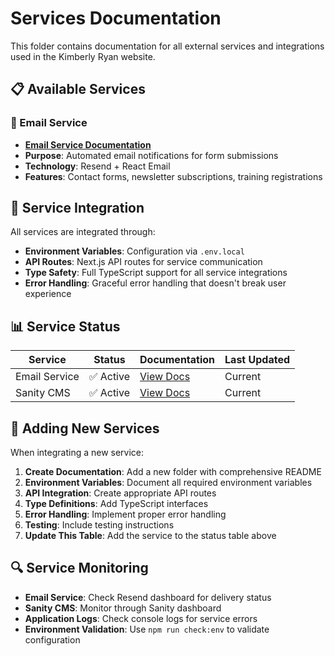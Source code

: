 # Services Documentation

This folder contains documentation for all external services and integrations used in the Kimberly Ryan website.

## 📋 Available Services

### 📧 Email Service
- **[Email Service Documentation](./email-service/README.md)**
- **Purpose**: Automated email notifications for form submissions
- **Technology**: Resend + React Email
- **Features**: Contact forms, newsletter subscriptions, training registrations

## 🔧 Service Integration

All services are integrated through:
- **Environment Variables**: Configuration via `.env.local`
- **API Routes**: Next.js API routes for service communication
- **Type Safety**: Full TypeScript support for all service integrations
- **Error Handling**: Graceful error handling that doesn't break user experience

## 📊 Service Status

| Service | Status | Documentation | Last Updated |
|---------|--------|---------------|--------------|
| Email Service | ✅ Active | [View Docs](./email-service/README.md) | Current |
| Sanity CMS | ✅ Active | [View Docs](../sanity/SANITY_SETUP.md) | Current |

## 🚀 Adding New Services

When integrating a new service:

1. **Create Documentation**: Add a new folder with comprehensive README
2. **Environment Variables**: Document all required environment variables
3. **API Integration**: Create appropriate API routes
4. **Type Definitions**: Add TypeScript interfaces
5. **Error Handling**: Implement proper error handling
6. **Testing**: Include testing instructions
7. **Update This Table**: Add the service to the status table above

## 🔍 Service Monitoring

- **Email Service**: Check Resend dashboard for delivery status
- **Sanity CMS**: Monitor through Sanity dashboard
- **Application Logs**: Check console logs for service errors
- **Environment Validation**: Use `npm run check:env` to validate configuration
